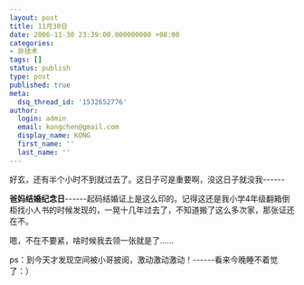 ```yaml
---
layout: post
title: 11月30日
date: 2006-11-30 23:39:00.000000000 +08:00
categories:
- 非技术
tags: []
status: publish
type: post
published: true
meta:
  dsq_thread_id: '1532652776'
author:
  login: admin
  email: kongchen@gmail.com
  display_name: KONG
  first_name: ''
  last_name: ''
---
```

好玄，还有半个小时不到就过去了。这日子可是重要啊，没这日子就没我------

**爸妈结婚纪念日**------起码结婚证上是这么印的。记得这还是我小学4年级翻箱倒柜找小人书的时候发现的，一晃十几年过去了，不知道搬了这么多次家，那张证还在不。

嗯，不在不要紧，啥时候我去领一张就是了......

ps：到今天才发现空间被小哥披阅，激动激动激动！------看来今晚睡不着觉了：）